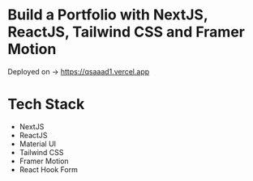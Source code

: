 # Build a Portfolio with NextJS, ReactJS, Tailwind CSS and Framer Motion

Deployed on -> https://qsaaad1.vercel.app

# Tech Stack
- NextJS
- ReactJS
- Material UI
- Tailwind CSS
- Framer Motion
- React Hook Form
